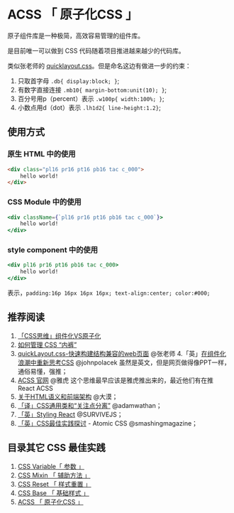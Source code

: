 # ACSS 「 原子化CSS 」

原子组件库是一种极简，高效容易管理的组件库。

是目前唯一可以做到 CSS 代码随着项目推进越来越少的代码库。

类似张老师的 [quicklayout.css](https://www.zhangxinxu.com/wordpress/2014/03/quicklayout-css-%E5%BF%AB%E9%80%9F%E6%9E%84%E5%BB%BA%E7%BB%93%E6%9E%84%E5%85%BC%E5%AE%B9%E7%9A%84web%E9%A1%B5%E9%9D%A2/ "quicklayout.css")。但是命名这边有做进一步的约束：

1. 只取首字母 `.db{ display:block; }`;
2. 有数字直接连接 `.mb10{ margin-bottom:unit(10); }`;
3. 百分号用p（percent）表示 `.w100p{ width:100%; }`;
4. 小数点用d（dot）表示  `.lh1d2{ line-height:1.2}`;


## 使用方式

### 原生 HTML 中的使用

```HTML
<div class="pl16 pr16 pt16 pb16 tac c_000">
	hello world!
</div>
```
### CSS Module 中的使用
```jsx
<div className={`pl16 pr16 pt16 pb16 tac c_000`}>
	hello world!
</div>
```
### style component 中的使用

```jsx
<div pl16 pr16 pt16 pb16 tac c_000>
	hello world!
</div>
```
表示，`padding:16p 16px 16px 16px; text-align:center; color:#000;`

## 推荐阅读

1.  [「CSS思维」组件化VS原子化 ]( https://juejin.im/post/5b4063936fb9a04fb016b738 )
2.  [ 如何管理 CSS “内裤” ]( https://juejin.im/post/5ba862d9f265da0ae472868a )
3. [quickLayout.css-快速构建结构兼容的web页面](https://link.juejin.im/?target=https%3A%2F%2Fwww.zhangxinxu.com%2Fwordpress%2F2014%2F03%2Fquicklayout-css-%25E5%25BF%25AB%25E9%2580%259F%25E6%259E%2584%25E5%25BB%25BA%25E7%25BB%2593%25E6%259E%2584%25E5%2585%25BC%25E5%25AE%25B9%25E7%259A%2584web%25E9%25A1%25B5%25E9%259D%25A2%2F)  @张老师 
4.「英」[在组件化浪潮中重新思考CSS](https://link.juejin.im/?target=http%3A%2F%2Fjohnpolacek.com%2Frethinking%2F)  @johnpolacek  虽然是英文，但是网页做得像PPT一样，通俗易懂，强推；
5. [ACSS 官网](https://link.juejin.im/?target=https%3A%2F%2Facss.io%2F) @雅虎   这个思维最早应该是雅虎推出来的，最近他们有在推 React ACSS
6. [关于HTML语义和前端架构](https://link.juejin.im/?target=http%3A%2F%2Fwww.w3cplus.com%2Fcss%2Fabout-html-semantics-front-end-architecture.html) @大漠；
7. [「译」CSS通用类和“关注点分离”](https://link.juejin.im/?target=https%3A%2F%2Fwww.zcfy.cc%2Farticle%2Fcss-utility-classes-and-quote-separation-of-concerns-quote-4149.html%3Ft%3Dnew) @adamwathan；
8. [「英」Styling React](https://link.juejin.im/?target=https%3A%2F%2Fsurvivejs.com%2Freact%2Fadvanced-techniques%2Fstyling-react%2F) @SURVIVEJS；
9. [「英」CSS最佳实践探讨](https://link.juejin.im/?target=https%3A%2F%2Fwww.smashingmagazine.com%2F2013%2F10%2Fchallenging-css-best-practices-atomic-approach%2F) - Atomic CSS @smashingmagazine；

## 目录其它 CSS 最佳实践

1. [CSS Variable「 参数 」](../css/variable) 
2. [CSS Mixin 「 辅助方法 」](../css/mixin)
3. [CSS Reset 「 样式重置 」](../css/reset)
4. [CSS Base 「 基础样式 」](../css/base)
5. [ACSS 「 原子化CSS 」](../css/acss)
